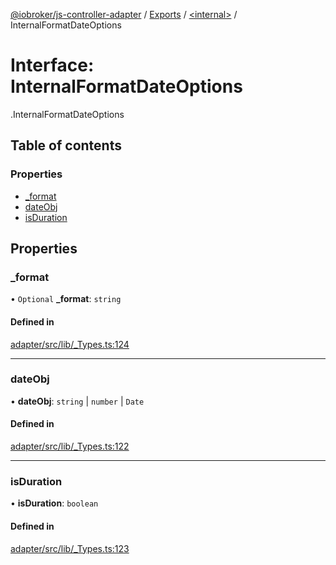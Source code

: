 [@iobroker/js-controller-adapter](../README.md) / [Exports](../modules.md) / [<internal\>](../modules/internal_.md) / InternalFormatDateOptions

# Interface: InternalFormatDateOptions

[<internal>](../modules/internal_.md).InternalFormatDateOptions

## Table of contents

### Properties

- [\_format](internal_.InternalFormatDateOptions.md#_format)
- [dateObj](internal_.InternalFormatDateOptions.md#dateobj)
- [isDuration](internal_.InternalFormatDateOptions.md#isduration)

## Properties

### \_format

• `Optional` **\_format**: `string`

#### Defined in

[adapter/src/lib/_Types.ts:124](https://github.com/ioBroker/ioBroker.js-controller/blob/0b3c6e0e/packages/adapter/src/lib/_Types.ts#L124)

___

### dateObj

• **dateObj**: `string` \| `number` \| `Date`

#### Defined in

[adapter/src/lib/_Types.ts:122](https://github.com/ioBroker/ioBroker.js-controller/blob/0b3c6e0e/packages/adapter/src/lib/_Types.ts#L122)

___

### isDuration

• **isDuration**: `boolean`

#### Defined in

[adapter/src/lib/_Types.ts:123](https://github.com/ioBroker/ioBroker.js-controller/blob/0b3c6e0e/packages/adapter/src/lib/_Types.ts#L123)
